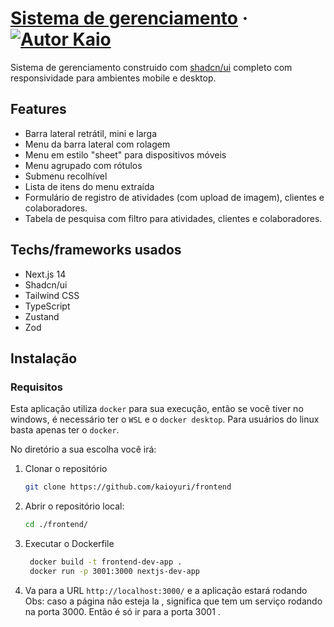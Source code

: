 # [Sistema de gerenciamento]() &middot; [![Autor Kaio](https://img.shields.io/badge/Autor-Kaio-%3C%3E)](https://kaioyuri.vercel.app)

Sistema de gerenciamento construido com [shadcn/ui](https://ui.shadcn.com) completo com responsividade para ambientes mobile e desktop.

## Features

- Barra lateral retrátil, mini e larga
- Menu da barra lateral com rolagem
- Menu em estilo "sheet" para dispositivos móveis
- Menu agrupado com rótulos
- Submenu recolhível
- Lista de itens do menu extraída
- Formulário de registro de atividades (com upload de imagem), clientes e colaboradores.
- Tabela de pesquisa com filtro para atividades, clientes e colaboradores.



## Techs/frameworks usados

- Next.js 14
- Shadcn/ui
- Tailwind CSS
- TypeScript
- Zustand
- Zod

## Instalação

### Requisitos

Esta aplicação utiliza `docker` para sua execução, então se você tiver no windows, é necessário ter o `WSL` e o `docker desktop`.
Para usuários do linux basta apenas ter o `docker`.

No diretório a sua escolha você irá:

1. Clonar o repositório
   ```bash
   git clone https://github.com/kaioyuri/frontend
   ```

2. Abrir o repositório local:
   ```bash
   cd ./frontend/
   ```
3. Executar o Dockerfile
   ```bash
    docker build -t frontend-dev-app .
    docker run -p 3001:3000 nextjs-dev-app
   ```

4. Va para a URL `http://localhost:3000/` e a aplicação estará rodando
Obs: caso a página não esteja la , significa que tem um serviço rodando na porta 3000.
Então é só ir para a porta 3001 .
